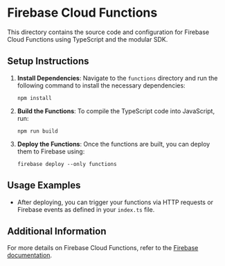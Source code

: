 # Firebase Cloud Functions

This directory contains the source code and configuration for Firebase Cloud Functions using TypeScript and the modular SDK.

## Setup Instructions

1. **Install Dependencies**: Navigate to the `functions` directory and run the following command to install the necessary dependencies:

   ```
   npm install
   ```

2. **Build the Functions**: To compile the TypeScript code into JavaScript, run:

   ```
   npm run build
   ```

3. **Deploy the Functions**: Once the functions are built, you can deploy them to Firebase using:

   ```
   firebase deploy --only functions
   ```

## Usage Examples

- After deploying, you can trigger your functions via HTTP requests or Firebase events as defined in your `index.ts` file.

## Additional Information

For more details on Firebase Cloud Functions, refer to the [Firebase documentation](https://firebase.google.com/docs/functions).